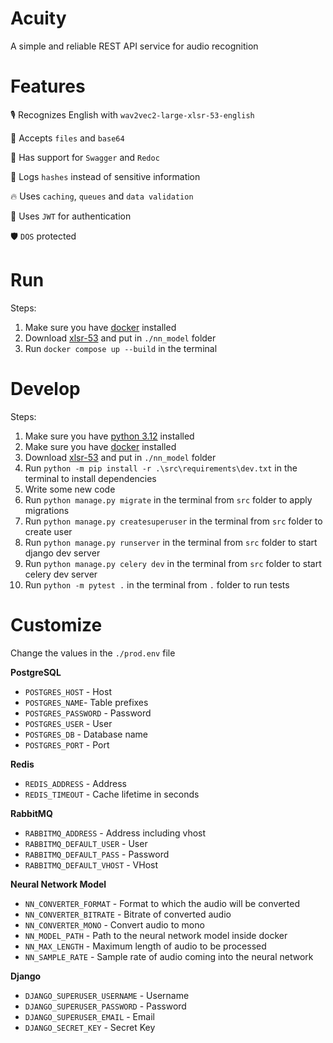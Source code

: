 # Acuity

A simple and reliable REST API service for audio recognition

# Features

🎙️ Recognizes English with `wav2vec2-large-xlsr-53-english`

🧩 Accepts `files` and `base64`

📄 Has support for `Swagger` and `Redoc`

💾 Logs `hashes` instead of sensitive information

🔥 Uses `caching`, `queues` and `data validation`

🔐 Uses `JWT` for authentication

🛡️ `DOS` protected

# Run

Steps:
1. Make sure you have [docker](https://www.docker.com/) installed
2. Download [xlsr-53](https://huggingface.co/jonatasgrosman/wav2vec2-large-xlsr-53-english/tree/main) and put in `./nn_model` folder
3. Run `docker compose up --build` in the terminal

# Develop

Steps:
1. Make sure you have [python 3.12](https://www.python.org/) installed
2. Make sure you have [docker](https://www.docker.com/) installed
3. Download [xlsr-53](https://huggingface.co/jonatasgrosman/wav2vec2-large-xlsr-53-english/tree/main) and put in `./nn_model` folder
4. Run `python -m pip install -r .\src\requirements\dev.txt` in the terminal to install dependencies
5. Write some new code
6. Run `python manage.py migrate` in the terminal from `src` folder to apply migrations
7. Run `python manage.py createsuperuser` in the terminal from `src` folder to create user
8. Run `python manage.py runserver` in the terminal from `src` folder to start django dev server
9. Run `python manage.py celery dev` in the terminal from `src` folder to start celery dev server
10. Run `python -m pytest .` in the terminal from `.` folder to run tests

# Customize

Change the values in the `./prod.env` file

**PostgreSQL**
* `POSTGRES_HOST` - Host
* `POSTGRES_NAME`- Table prefixes
* `POSTGRES_PASSWORD` - Password
* `POSTGRES_USER` - User
* `POSTGRES_DB` - Database name
* `POSTGRES_PORT` - Port

**Redis**
* `REDIS_ADDRESS` - Address
* `REDIS_TIMEOUT` - Cache lifetime in seconds

**RabbitMQ**
* `RABBITMQ_ADDRESS` - Address including vhost
* `RABBITMQ_DEFAULT_USER` - User
* `RABBITMQ_DEFAULT_PASS` - Password
* `RABBITMQ_DEFAULT_VHOST` - VHost

**Neural Network Model**
* `NN_CONVERTER_FORMAT` - Format to which the audio will be converted
* `NN_CONVERTER_BITRATE` - Bitrate of converted audio
* `NN_CONVERTER_MONO` - Convert audio to mono
* `NN_MODEL_PATH` - Path to the neural network model inside docker
* `NN_MAX_LENGTH` - Maximum length of audio to be processed
* `NN_SAMPLE_RATE` - Sample rate of audio coming into the neural network

**Django**
* `DJANGO_SUPERUSER_USERNAME` - Username
* `DJANGO_SUPERUSER_PASSWORD` - Password
* `DJANGO_SUPERUSER_EMAIL` - Email
* `DJANGO_SECRET_KEY` - Secret Key
